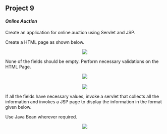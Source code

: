 ## Project 9

#### _Online Auction_

Create an application for online auction using Servlet and JSP.

Create a HTML page as shown below.

<div align="center">
<img src="https://user-images.githubusercontent.com/83420185/166309541-0385d0bf-8114-4310-bd73-26de4a953331.png">
</div>

None of the fields should be empty. Perform necessary validations on the HTML Page.

<div align="center">
<img src="https://user-images.githubusercontent.com/83420185/166309558-9aee792d-e072-4577-8596-0aa7027d9c20.png">
</div>
<br>
<div align="center">
<img src="https://user-images.githubusercontent.com/83420185/166309628-ec0d534e-2b2b-4757-9043-8d61b3fa2847.png">
</div>

If all the fields have necessary values, invoke a servlet that collects all the information and invokes a JSP page to display the information in the format given below.

Use Java Bean wherever required.

<div align="center">
<img src="https://user-images.githubusercontent.com/83420185/166309655-13d8dc0b-3d94-4010-a49f-b1ab645b77c5.png">
</div>
